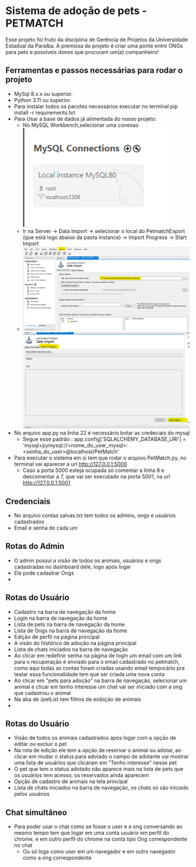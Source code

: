 # Sistema de adoção de pets - PETMATCH
Esse projeto foi fruto da disciplina de Gerência de Projetos da Universidade Estadual da Paraíba.
A premissa do projeto é criar uma ponte entre ONGs para pets e possíveis donos que procuram um(a) companheiro!

## Ferramentas e passos necessárias para rodar o projeto
- MySql 8.x.x ou superior.
- Python 3.11 ou superior.
- Para instalar todos os pacotes necessários executar no terminal  pip install -r requirements.txt
- Para Usar a base de dados já alimentada do nosso projeto:
  - No MySQL Workbench,selecionar uma conexao![img.png](img.png)
  - Ir na Server -> Data Import -> selecionar o local do PetmatchExport (que está logo abaixo da pasta instance) -> Import Progress -> Start Import
  - ![img_1.png](img_1.png) ![img_2.png](img_2.png)
- No arquivo app.py na linha 22 é necessário botar as credeciais do mysql
  - Segue esse padrão : app.config['SQLALCHEMY_DATABASE_URI'] = 'mysql+pymysql://<nome_do_user_mysql>:<senha_do_user>@localhost/PetMatch'
- Para executar o sistema em si tem que rodar o arquivo PetMatch.py, no terminal vai aparecer a url http://127.0.0.1:5000
  - Caso a porta 5000 esteja ocupada só comentar a linha 8 e descomentar a 7, que vai ser executado na porta 5001, na url http://127.0.0.1:5001


## Credenciais
- No arquivo contas salvas.txt tem todos os admins, ongs e usuários cadastrados 
- Email e senha de cada um

## Rotas do Admin
- O admin possui a visão de todos os animais, usuários e ongs cadastradas no dashboard dele, logo após logar
- Ele pode cadastrar Ongs
- 
## Rotas do Usuário
- Cadastro na barra de navegação da home
- Login na barra de navegação da home
- Lista de pets na barra de navegação da home
- Lista de Ongs na barra de navegação da home
- Edição de perfil na página principal
- A visão do histórico de adoção na página principal
- Lista de chats iniciados na barra de navegação
- Ao clicar em redefinir senha na página de login um email com um link para o recuperação é enviado para o email cadastrado no petmatch, como aqui todas as contas foram criadas usando email temporário pra testar essa funcionalidade tem que ser criada uma nova conta
- Ao clicar em "pets para adoção" na barra de navegação, selecionar um animal e clicar em tenho interesse um chat vai ser iniciado com a ong que cadastrou o animal
- Na aba de /petList tem filtros de exibição de animais
- 
## Rotas do Usuário
- Visão de todos os animais cadastrados após logar com a opção de editar ou excluir o pet
- Na rota de edição ele tem a opção de reservar o animal ou adotar, ao clicar em mudar o status para adotado o campo de adotante vai mostrar uma lista de usuários que clicaram em "Tenho interesse" nesse pet
- O pet que tem o status adotado não aparece mais na lista de pets que os usuários tem acesso, os reservados ainda aparecem
- Opção de cadastro de animais na tela principal
- Lista de chats iniciados na barra de navegação, os chats só são iniciado pelos usuários 

## Chat simultâneo
- Para poder usar o chat como se fosse o user e a ong conversando ao mesmo tempo tem que logar em uma conta usuário em perfil do chrome, e em outro perfil do chrome na conta tipo Ong correspondente no chat
  - Ou só loga como user em um navegador e em outro navegador como a ong correspondente 

